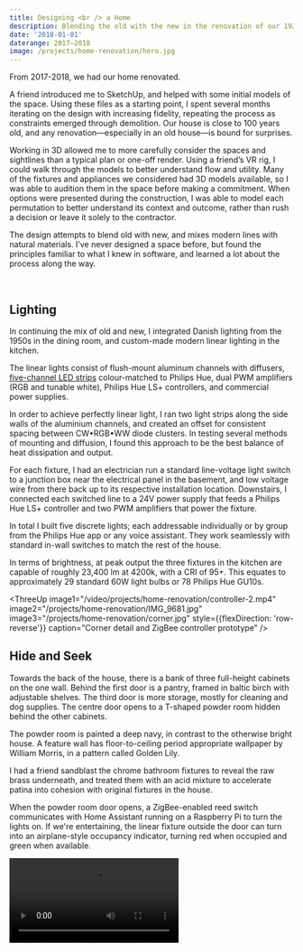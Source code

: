 ```yaml
---
title: Designing <br /> a Home
description: Blending the old with the new in the renovation of our 1920s home, adventures in custom lighting, and learning how to design in 3D.
date: '2018-01-01'
daterange: 2017–2018
image: /projects/home-renovation/hero.jpg
---
```


From 2017-2018, we had our home renovated.

A friend introduced me to SketchUp, and helped with some initial models of the space. Using these files as a starting point, I spent several months iterating on the design with increasing fidelity, repeating the process as constraints emerged through demolition. Our house is close to 100 years old, and any renovation—especially in an old house⁠—is bound for surprises.

<PostImage src="/projects/home-renovation/IMG_0148.jpg" caption="Kitchen before"/>

<ImageCompare
  size="large"
  image1="/projects/home-renovation/0S7A7533-sketchup.jpg"
  image2="/projects/home-renovation/0S7A7533.jpg"  
  caption="SketchUp model and finished space"
  position="33"
/>

Working in 3D allowed me to more carefully consider the spaces and sightlines than a typical plan or one-off render. Using a friend’s VR rig, I could walk through the models to better understand flow and utility. Many of the fixtures and appliances we considered had 3D models available, so I was able to audition them in the space before making a commitment. When options were presented during the construction, I was able to model each permutation to better understand its context and outcome, rather than rush a decision or leave it solely to the contractor.

<ImageCompare
  size="large"
  image1="/projects/home-renovation/0S7A7604-before.jpg"
  image2="/projects/home-renovation/0S7A7604.jpg"
  caption="Before/after from mid-demoliton to final"
/>

The design attempts to blend old with new, and mixes modern lines with natural materials. I’ve never designed a space before, but found the principles familiar to what I knew in software, and learned a lot about the process along the way.

<PostImage size="full" src="/projects/home-renovation/0S7A7686.jpg" caption="Transition from dining room to kitchen" />

<PostImage size="large" src="/projects/home-renovation/0S7A7698.jpg" />

<PostImage size="full" src="/projects/home-renovation/0S7A7712.jpg" />

<br />

## Lighting

In continuing the mix of old and new, I integrated Danish lighting from the 1950s in the dining room, and custom-made modern linear lighting in the kitchen.

<PostImage size="full" src="/projects/home-renovation/0S7A7658.jpg" />

<PostImage size="large" src="/projects/home-renovation/0S7A7555.jpg" />

The linear lights consist of flush-mount aluminum channels with diffusers, [five-channel LED strips](https://sowilodesign.com/) colour-matched to Philips Hue, dual PWM amplifiers (RGB and tunable white), Philips Hue LS+ controllers, and commercial power supplies.

In order to achieve perfectly linear light, I ran two light strips along the side walls of the aluminium channels, and created an offset for consistent spacing between CW•RGB•WW diode clusters. In testing several methods of mounting and diffusion, I found this approach to be the best balance of heat dissipation and output.

<ThreeUp
  image1="/video/projects/home-renovation/light-assembly.mp4"
  image2="/projects/home-renovation/IMG_0164x.jpg"
  image3="/projects/home-renovation/IMG_0140.jpg"
  caption="Test assembly and dry fitting placement"
/>

For each fixture, I had an electrician run a standard line-voltage light switch to a junction box near the electrical panel in the basement, and low voltage wire from there back up to its respective installation location. Downstairs, I connected each switched line to a 24V power supply that feeds a Philips Hue LS+ controller and two PWM amplifiers that power the fixture.

<ThreeUp
image1="/projects/home-renovation/IMG_0039.jpg"
image2="/projects/home-renovation/IMG_0164.jpg"
image3="/projects/home-renovation/IMG_0591.jpg"
caption="Installation and initial power-up"
/>

In total I built five discrete lights; each addressable individually or by group from the Philips Hue app or any voice assistant. They work seamlessly with standard in-wall switches to match the rest of the house.

In terms of brightness, at peak output the three fixtures in the kitchen are capable of roughly 23,400 lm at 4200k, with a CRI of 95+. This equates to approximately 29 standard 60W light bulbs or 78 Philips Hue GU10s.

<ThreeUp
image1="/video/projects/home-renovation/controller-2.mp4"
image2="/projects/home-renovation/IMG_9681.jpg"
image3="/projects/home-renovation/corner.jpg"
style={{flexDirection: 'row-reverse'}}
caption="Corner detail and ZigBee controller prototype"
/>

## Hide and Seek

Towards the back of the house, there is a bank of three full-height cabinets on the one wall. Behind the first door is a pantry, framed in baltic birch with adjustable shelves. The third door is more storage, mostly for cleaning and dog supplies. The centre door opens to a T-shaped powder room hidden behind the other cabinets.

<PostImage size="large" src="/projects/home-renovation/0S7A7645.jpg" caption="Second handle on the left is the powder room. The lower level was previously an attached garage"/>

The powder room is painted a deep navy, in contrast to the otherwise bright house. A feature wall has floor-to-ceiling period appropriate wallpaper by William Morris, in a pattern called Golden Lily.

I had a friend sandblast the chrome bathroom fixtures to reveal the raw brass underneath, and treated them with an acid mixture to accelerate patina into cohesion with original fixtures in the house.

<PostImage size="full" src="/projects/home-renovation/0S7A8615.jpg" caption="Main floor powder room"/>

When the powder room door opens, a ZigBee-enabled reed switch communicates with Home Assistant running on a Raspberry Pi to turn the lights on. If we're entertaining, the linear fixture outside the door can turn into an airplane-style occupancy indicator, turning red when occupied and green when available.

<Video size="large" src="/video/projects/home-renovation/occupancy-demo.mp4" caption="Big stretch" />
